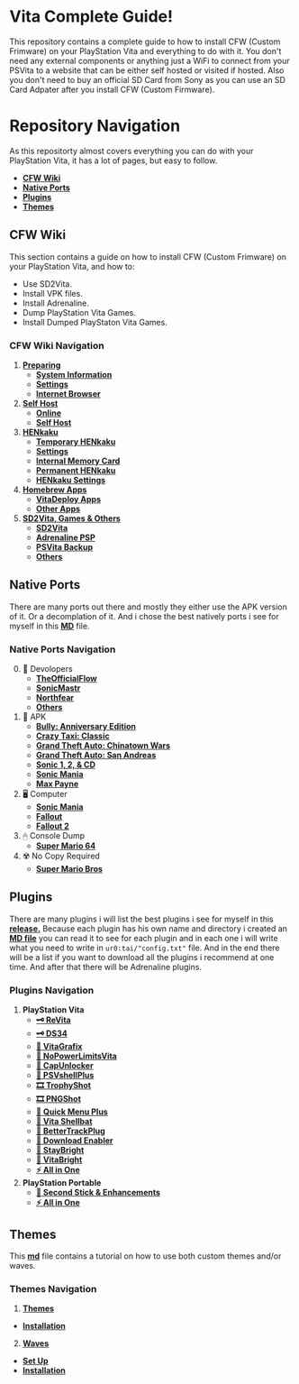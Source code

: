 # Vita Complete Guide!

This repository contains a complete guide to how to install CFW (Custom Frimware) on your PlayStation Vita and everything to do with it. You don't need any external components or anything just a WiFi to connect from your PSVita to a website that can be either self hosted or visited if hosted. Also you don't need to buy an official SD Card from Sony as you can use an SD Card Adpater after you install CFW (Custom Firmware).


# Repository Navigation

As this repositorty almost covers everything you can do with your PlayStation Vita, it has a lot of pages, but easy to follow.

- **[CFW Wiki]()**
- **[Native Ports]()**
- **[Plugins]()**
- **[Themes]()**

## CFW Wiki

This section contains a guide on how to install CFW (Custom Frimware) on your PlayStation Vita, and how to:

- Use SD2Vita.
- Install VPK files.
- Install Adrenaline.
- Dump PlayStation Vita Games.
- Install Dumped PlayStaton Vita Games.

### CFW Wiki Navigation

1. **[Preparing](https://github.com/ZHassanQ/Vita-Guide/wiki/1.-Preparing)**
    - **[System Information](https://github.com/ZHassanQ/Vita-Guide/wiki/1.-Preparing#system-information)**
    - **[Settings](https://github.com/ZHassanQ/Vita-Guide/wiki/1.-Preparing#settings)**
    - **[Internet Browser](https://github.com/ZHassanQ/Vita-Guide/wiki/1.-Preparing#internet-browser)**
2. **[Self Host](https://github.com/ZHassanQ/Vita-Guide/wiki/2.-Self-Host)**
    - **[Online](https://github.com/ZHassanQ/Vita-Guide/wiki/2.-Self-Host#online)**
    - **[Self Host](https://github.com/ZHassanQ/Vita-Guide/wiki/2.-Self-Host#self-host)**
3. **[HENkaku](https://github.com/ZHassanQ/Vita-Guide/wiki/3.-HENkaku)**
    - **[Temporary HENkaku](https://github.com/ZHassanQ/Vita-Guide/wiki/3.-HENkaku#temporary-henkaku)**
    - **[Settings](https://github.com/ZHassanQ/Vita-Guide/wiki/3.-HENkaku#settings)**
    - **[Internal Memory Card](https://github.com/ZHassanQ/Vita-Guide/wiki/3.-HENkaku#internal-memory-card)**
    - **[Permanent HENkaku](https://github.com/ZHassanQ/Vita-Guide/wiki/3.-HENkaku#permanent-henkaku)**
    - **[HENkaku Settings](https://github.com/ZHassanQ/Vita-Guide/wiki/3.-HENkaku#henkaku-settings)**
4. **[Homebrew Apps](https://github.com/ZHassanQ/Vita-Guide/wiki/4.-Homebrew-Apps)**
    - **[VitaDeploy Apps](https://github.com/ZHassanQ/Vita-Guide/wiki/4.-Homebrew-Apps-&-Plugins#vitadeploy-apps)**
    - **[Other Apps](https://github.com/ZHassanQ/Vita-Guide/wiki/4.-Homebrew-Apps-&-Plugins#other-apps)**
5. **[SD2Vita, Games & Others](https://github.com/ZHassanQ/Vita-Guide/wiki/5.-SD2Vita,-PSP,-PSVita-&-Others)**
    - **[SD2Vita](https://github.com/ZHassanQ/Vita-Guide/wiki/5.-SD2Vita,-PSP,-PSVita-&-Others#sd2vita)**
    - **[Adrenaline PSP](https://github.com/ZHassanQ/Vita-Guide/wiki/5.-SD2Vita,-PSP,-PSVita-&-Others#adrenaline-psp)**
    - **[PSVita Backup](https://github.com/ZHassanQ/Vita-Guide/wiki/5.-SD2Vita,-PSP,-PSVita-&-Others#psvita-backup)**
    - **[Others](https://github.com/ZHassanQ/Vita-Guide/wiki/5.-SD2Vita,-PSP,-PSVita-&-Others#others)**
  

## Native Ports

There are many ports out there and mostly they either use the APK version of it. Or a decomplation of it. And i chose the best natively ports i see for myself in this **[MD](https://github.com/ZHassanQ/Vita-Guide/blob/main/Native-Ports.md)** file.


### Native Ports Navigation

0. 🔧 Devolopers
   - **[TheOfficialFlow](https://github.com/ZHassanQ/Vita-Guide/blob/main/Native-Ports.md#-theofficialflow-ports)**
   - **[SonicMastr](https://github.com/ZHassanQ/Vita-Guide/blob/main/Native-Ports.md#-sonicmastr-ports)**
   - **[Northfear](https://github.com/ZHassanQ/Vita-Guide/blob/main/Native-Ports.md#-northfear-ports)**
   - **[Others](https://github.com/ZHassanQ/Vita-Guide/blob/main/Native-Ports.md#-others)**
1. 👾 APK
   - **[Bully: Anniversary Edition](https://github.com/ZHassanQ/Vita-Guide/blob/main/Native-Ports.md#-bully-anniversary-edition)**
   - **[Crazy Taxi: Classic](https://github.com/ZHassanQ/Vita-Guide/blob/main/Native-Ports.md#-crazy-taxi-classic)**
   - **[Grand Theft Auto: Chinatown Wars](https://github.com/ZHassanQ/Vita-Guide/blob/main/Native-Ports.md#-grand-theft-auto-chinatown-wars)**
   - **[Grand Theft Auto: San Andreas](https://github.com/ZHassanQ/Vita-Guide/blob/main/Native-Ports.md#-grand-theft-auto-san-andreas)**
   - **[Sonic 1, 2, & CD](https://github.com/ZHassanQ/Vita-Guide/blob/main/Native-Ports.md#-sonic-1-2--CD)**
   - **[Sonic Mania](https://github.com/ZHassanQ/Vita-Guide/blob/main/Native-Ports.md#%EF%B8%8F--sonic-mania)**
   - **[Max Payne](https://github.com/ZHassanQ/Vita-Guide/blob/main/Native-Ports.md#-max-payne)**
2. 🖥️ Computer
   - **[Sonic Mania](https://github.com/ZHassanQ/Vita-Guide/blob/main/Native-Ports.md#%EF%B8%8F--sonic-mania)**
   - **[Fallout](https://github.com/ZHassanQ/Vita-Guide/blob/main/Native-Ports.md#%EF%B8%8F-fallout)**
   - **[Fallout 2](https://github.com/ZHassanQ/Vita-Guide/blob/main/Native-Ports.md#%EF%B8%8F-fallout-2)**
3. 🖱 Console Dump
    - **[Super Mario 64](https://github.com/ZHassanQ/Vita-Guide/blob/main/Native-Ports.md#-super-mario-64)**
4. ☢️ No Copy Required
   - **[Super Mario Bros](https://github.com/ZHassanQ/Vita-Guide/blob/main/Native-Ports.md#-super-mario-bros)**


## Plugins

There are many plugins i will list the best plugins i see for myself in this **[release.](https://github.com/ZHassanQ/Vita-Guide/releases/tag/PRX)** Because each plugin has his own name and directory i created an **[MD file](https://github.com/ZHassanQ/Vita-Guide/blob/main/Plugins.md)** you can read it to see for each plugin and in each one i will write what you need to write in `ur0:tai/"config.txt"` file. And in the end there will be a list if you want to download all the plugins i recommend at one time. And after that there will be Adrenaline plugins.
  
### Plugins Navigation
  
1. **PlayStation Vita**
    - **[🗝 ReVita](https://github.com/ZHassanQ/Vita-Guide/blob/main/Plugins.md#-1-revita)**
    - **[🗝 DS34](https://github.com/ZHassanQ/Vita-Guide/blob/main/Plugins.md#-2-ds34vita--ds34motion)**
    - **[🔆 VitaGrafix](https://github.com/ZHassanQ/Vita-Guide/blob/main/Plugins.md#-3-vitagrafix)**
    - **[🔆 NoPowerLimitsVita](https://github.com/ZHassanQ/Vita-Guide/blob/main/Plugins.md#-4-nopowerlimitsvita)**
    - **[🚀 CapUnlocker](https://github.com/ZHassanQ/Vita-Guide/blob/main/Plugins.md#-5-CapUnlocker)**
    - **[🚀 PSVshellPlus](https://github.com/ZHassanQ/Vita-Guide/blob/main/Plugins.md#-6-psvshellplus)**
    - **[🎞️ TrophyShot](https://github.com/ZHassanQ/Vita-Guide/blob/main/Plugins.md#%EF%B8%8F-7-trophyshot)**
    - **[🎞️ PNGShot](https://github.com/ZHassanQ/Vita-Guide/blob/main/Plugins.md#%EF%B8%8F-8-pngshot)**
    - **[🎨 Quick Menu Plus](https://github.com/ZHassanQ/Vita-Guide/blob/main/Plugins.md#-9-quick-menu-plus)**
    - **[🎨 Vita Shellbat](https://github.com/ZHassanQ/Vita-Guide/blob/main/Plugins.md#-x-vita-shellbat)**
    - **[🍂 BetterTrackPlug](https://github.com/ZHassanQ/Vita-Guide/blob/main/Plugins.md#-xi-bettertrackplug)**
    - **[🍂 Download Enabler](https://github.com/ZHassanQ/Vita-Guide/blob/main/Plugins.md#-xii-vita-shellbat)**
    - **[🍂 StayBright](https://github.com/ZHassanQ/Vita-Guide/blob/main/Plugins.md#-xiii-staybright)**
    - **[🍂 VitaBright](https://github.com/ZHassanQ/Vita-Guide/blob/main/Plugins.md#-xiv-vita-shellbat)**
    - **[⚡ All in One](https://github.com/ZHassanQ/Vita-Guide/blob/main/Plugins.md#%EF%B8%8F-xv-all-in-one)**
2. **PlayStation Portable**
    - **[💎 Second Stick & Enhancements](https://github.com/ZHassanQ/Vita-Guide/blob/main/Plugins.md#xvi-psp-plugins-second-stick--enhancements)**
    - **[⚡️ All in One](https://github.com/ZHassanQ/Vita-Guide/blob/main/Plugins.md#%EF%B8%8F-xvii-all-in-one-psp)**


## Themes

This **[md](https://github.com/ZHassanQ/Vita-Guide/blob/main/Themes-Waves.md)** file contains a tutorial on how to use both custom themes and/or waves.


### Themes Navigation

1. **[Themes](https://github.com/ZHassanQ/Vita-Guide/blob/main/Themes-Waves.md#themes)**
  - **[Installation](https://github.com/ZHassanQ/Vita-Guide/blob/main/Themes-Waves.md#installation)**

2. **[Waves](https://github.com/ZHassanQ/Vita-Guide/blob/main/Themes-Waves.md#waves)**
  - **[Set Up](https://github.com/ZHassanQ/Vita-Guide/blob/main/Themes-Waves.md#set-up)**
  - **[Installation](https://github.com/ZHassanQ/Vita-Guide/blob/main/Themes-Waves.md#installation-1)**